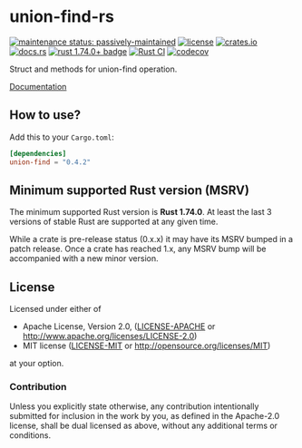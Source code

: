 # union-find-rs

[![maintenance status: passively-maintained](https://img.shields.io/badge/maintenance-passively--maintained-yellowgreen.svg)](https://doc.rust-lang.org/cargo/reference/manifest.html#the-badges-section)
[![license](https://img.shields.io/crates/l/union-find.svg)](#license)
[![crates.io](https://img.shields.io/crates/v/union-find.svg)](https://crates.io/crates/union-find)
[![docs.rs](https://img.shields.io/docsrs/union-find/latest)](https://docs.rs/union-find/latest/)
[![rust 1.74.0+ badge](https://img.shields.io/badge/rust-1.74.0+-93450a.svg)](https://doc.rust-lang.org/cargo/reference/manifest.html#the-rust-version-field)
[![Rust CI](https://github.com/gifnksm/union-find-rs/actions/workflows/rust-ci.yml/badge.svg)](https://github.com/gifnksm/union-find-rs/actions/workflows/rust-ci.yml)
[![codecov](https://codecov.io/gh/gifnksm/union-find-rs/branch/master/graph/badge.svg?token=fKfEmEaMjc)](https://codecov.io/gh/gifnksm/union-find-rs)

Struct and methods for union-find operation.

[Documentation](https://docs.rs/union-find)

## How to use?

Add this to your `Cargo.toml`:

```toml
[dependencies]
union-find = "0.4.2"
```

## Minimum supported Rust version (MSRV)

The minimum supported Rust version is **Rust 1.74.0**.
At least the last 3 versions of stable Rust are supported at any given time.

While a crate is pre-release status (0.x.x) it may have its MSRV bumped in a patch release.
Once a crate has reached 1.x, any MSRV bump will be accompanied with a new minor version.

## License

Licensed under either of

* Apache License, Version 2.0, ([LICENSE-APACHE](LICENSE-APACHE) or <http://www.apache.org/licenses/LICENSE-2.0>)
* MIT license ([LICENSE-MIT](LICENSE-MIT) or <http://opensource.org/licenses/MIT>)

at your option.

### Contribution

Unless you explicitly state otherwise, any contribution intentionally
submitted for inclusion in the work by you, as defined in the Apache-2.0
license, shall be dual licensed as above, without any additional terms or
conditions.
